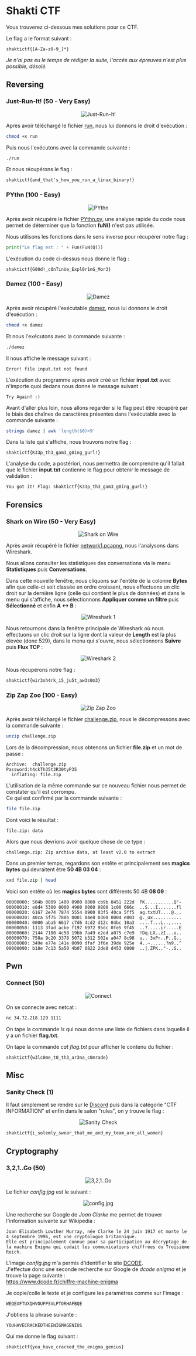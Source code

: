 # Shakti CTF

Vous trouverez ci-dessous mes solutions pour ce CTF.  
  
Le flag a le format suivant :
```
shaktictf{[A-Za-z0-9_]*}
```

*Je n'ai pas eu le temps de rédiger la suite, l'accès aux épreuves n'est plus possible, désolé.*

## Reversing

### Just-Run-It! (50 - Very Easy)

<p align="center">
  <img src="https://github.com/Zyrfex/CTF/blob/main/2020/Shakti_CTF/Reversing/Just-Run-It!/Just-Run-It!.png" alt="Just-Run-It!" align="center">
</p>

Après avoir téléchargé le fichier [run](https://github.com/Zyrfex/CTF/raw/main/2020/Shakti_CTF/Reversing/Just-Run-It!/run), nous lui donnons le droit d'exécution :
```bash
chmod +x run
```

Puis nous l'exécutons avec la commande suivante :
```bash
./run
```

Et nous récupérons le flag :
```
shaktictf{and_that's_how_you_run_a_linux_binary!}
```

### PYthn (100 - Easy)

<p align="center">
  <img src="https://github.com/Zyrfex/CTF/raw/main/2020/Shakti_CTF/Reversing/PYthn/PYthn.png" alt="PYthn" align="center">
</p>

Après avoir récupére le fichier [PYthn.py](https://github.com/Zyrfex/CTF/raw/main/2020/Shakti_CTF/Reversing/PYthn/PYthn.py), une analyse rapide du code nous permet de déterminer que la fonction **fuN()** n'est pas utilisée.

Nous utilisons les fonctions dans le sens inverse pour récupérer notre flag :
```python
print("Le flag est : " + Fun(FuN(Q)))
```

L'exécution du code ci-dessus nous donne le flag :
```
shaktictf{G00d!_c0nTinUe_Expl0r1nG_Mor3}
```

### Damez (100 - Easy)

<p align="center">
  <img src="https://github.com/Zyrfex/CTF/raw/main/2020/Shakti_CTF/Reversing/Damez/Damez.png" alt="Damez" align="center">
</p>

Après avoir récupéré l'exécutable [damez](https://github.com/Zyrfex/CTF/raw/main/2020/Shakti_CTF/Reversing/Damez/damez), nous lui donnons le droit d'exécution :
```bash
chmod +x damez
```

Et nous l'exécutons avec la commande suivante :
```bash
./damez
```

Il nous affiche le message suivant :
```
Error! file input.txt not found
```

L'exécution du programme après avoir créé un fichier **input.txt** avec n'importe quoi dedans nous donne le message suivant :
```
Try Again! :)
```

Avant d'aller plus loin, nous allons regarder si le flag peut être récupéré par le biais des chaînes de caractères présentes dans l'exécutable avec la commande suivante :
```bash
strings damez | awk 'length($0)>9'
```

Dans la liste qui s'affiche, nous trouvons notre flag :
```
shaktictf{K33p_th3_gam3_g0ing_gurl!}
```

L'analyse du code, a postériori, nous permettra de comprendre qu'il fallait que le fichier **input.txt** contienne le flag pour obtenir le message de validation :
```
You got it! Flag: shaktictf{K33p_th3_gam3_g0ing_gurl!}
```

## Forensics

### Shark on Wire (50 - Very Easy)

<p align="center">
  <img src="https://github.com/Zyrfex/CTF/raw/main/2020/Shakti_CTF/Forensics/Shark%20on%20Wire/Shark%20on%20Wire.png" alt="Shark on Wire" align="center">
</p>

Après avoir récupéré le fichier [network1.pcapng](https://github.com/Zyrfex/CTF/raw/main/2020/Shakti_CTF/Forensics/Shark%20on%20Wire/network1.pcapng), nous l'analysons dans Wireshark.

Nous allons consulter les statistiques des conversations via le menu **Statistiques** puis **Conversations**.

Dans cette nouvelle fenêtre, nous cliquons sur l'entête de la colonne **Bytes** afin que celle-ci soit classée en ordre croissant, nous effectuons un clic droit sur la dernière ligne (celle qui contient le plus de données) et dans le menu qui s'affiche, nous sélectionnons **Appliquer comme un filtre** puis **Sélectionné** et enfin **A <-> B** :

<p align="center">
  <img src="https://github.com/Zyrfex/CTF/raw/main/2020/Shakti_CTF/Forensics/Shark%20on%20Wire/wireshark1.png" alt="Wireshark 1" align="center">
</p>

Nous retournons dans la fenêtre principale de Wireshark où nous effectuons un clic droit sur la ligne dont la valeur de **Length** est la plus élevée (donc 529), dans le menu qui s'ouvre, nous sélectionnons **Suivre** puis **Flux TCP** :

<p align="center">
  <img src="https://github.com/Zyrfex/CTF/raw/main/2020/Shakti_CTF/Forensics/Shark%20on%20Wire/wireshark2.png" alt="Wireshark 2" align="center">
</p>

Nous récupérons notre flag :
```
shaktictf{wir3sh4rk_i5_ju5t_aw3s0m3}
```

### Zip Zap Zoo (100 - Easy)

<p align="center">
  <img src="https://github.com/Zyrfex/CTF/raw/main/2020/Shakti_CTF/Forensics/Zip%20Zap%20Zoo/Zip%20Zap%20Zoo.png" alt="Zip Zap Zoo" align="center">
</p>

Après avoir téléchargé le fichier [challenge.zip](https://github.com/Zyrfex/CTF/raw/main/2020/Shakti_CTF/Forensics/Zip%20Zap%20Zoo/challenge.zip), nous le décompressons avec la commande suivante :
```bash
unzip challenge.zip
```

Lors de la décompression, nous obtenons un fichier **file.zip** et un mot de passe :
```
Archive:  challenge.zip
Password:h4ckTh35t3R30tyP35
  inflating: file.zip
```

L'utilisation de la même commande sur ce nouveau fichier nous permet de constater qu'il est corrompu.  
Ce qui est confirmé par la commande suivante :
```bash
file file.zip
```

Dont voici le résultat :
```
file.zip: data
```

Alors que nous devrions avoir quelque chose de ce type :
```
challenge.zip: Zip archive data, at least v2.0 to extract
```

Dans un premier temps, regardons son entête et principalement ses **magics bytes** qui devraitent être **50 4B 03 04** :
```bash
xxd file.zip | head
```

Voici son entête où les **magics bytes** sont différents 50 4B **08 09** :
```
00000000: 504b 0809 1400 0900 0800 cb9b 8451 222d  PK...........Q"-
00000010: e8d4 5300 0000 4900 0000 0800 1c00 666c  ..S...I.......fl
00000020: 6167 2e74 7874 5554 0900 03f5 40ca 5ff5  ag.txtUT....@._.
00000030: 40ca 5f75 780b 0001 04e8 0300 0004 e803  @._ux...........
00000040: 0000 aba5 6617 c7d6 4cd2 d12c 04bc 10a3  ....f...L..,....
00000050: 1113 3fad acbe f197 6972 95dc 0fe5 9f45  ..?.....ir.....E
00000060: 2144 7180 4c58 19bb 7a49 e2ed a075 c7e9  !Dq.LX..zI...u..
00000070: 758a 9c20 3378 5072 b312 502e a047 8c98  u.. 3xPr..P..G..
00000080: 349e e77e 141e 0090 dfaf 3f6e 39de 925e  4..~......?n9..^
00000090: b18e 7c13 5a50 4b07 0822 2de8 d453 0000  ..|.ZPK.."-..S..
```

## Pwn

### Connect (50)

<p align="center">
  <img src="https://github.com/Zyrfex/CTF/blob/main/2020/Shakti_CTF/images/connect.png" alt="Connect" align="center">
</p>

On se connecte avec netcat :
```bash
nc 34.72.218.129 1111
```

On tape la commande *ls* qui nous donne une liste de fichiers dans laquelle il y a un fichier **flag.txt**.

On tape la commande *cat flag.txt* pour afficher le contenu du fichier :
```
shaktictf{w3lc0me_t0_th3_ar3na_c0mrade}
```

## Misc

### Sanity Check (1)
Il faut simplement se rendre sur le [Discord](https://discord.gg/gEJUZwe9ju) puis dans la catégorie "CTF INFORMATION" et enfin dans le salon "rules", on y trouve le flag :

<p align="center">
  <img src="https://github.com/Zyrfex/CTF/blob/main/2020/Shakti_CTF/images/sanity_check.png" alt="Sanity Check" align="center">
</p>

```
shaktictf{i_solemly_swear_that_me_and_my_team_are_all_women}
```

## Cryptography

### 3,2,1..Go (50)

<p align="center">
  <img src="https://github.com/Zyrfex/CTF/blob/main/2020/Shakti_CTF/images/3_2_1_Go.png" alt="3,2,1..Go" align="center">
</p>

Le fichier *config.jpg* est le suivant :

<p align="center">
  <img src="https://github.com/Zyrfex/CTF/blob/main/2020/Shakti_CTF/images/config.jpg" alt="config.jpg" align="center">
</p>

Une recherche sur Google de *Joan Clarke* me permet de trouver l'information suivante sur Wikipedia :
```
Joan Elisabeth Lowther Murray, née Clarke le 24 juin 1917 et morte le 4 septembre 1996, est une cryptologue britannique.  
Elle est principalement connue pour sa participation au décryptage de la machine Enigma qui codait les communications chiffrées du Troisième Reich.
```

L'image *config.jpg* m'a permis d'identifier le site [DCODE](https://www.dcode.fr).  
J'effectue donc une seconde recherche sur Google de *dcode enigma* et je trouve la page suivante :  
https://www.dcode.fr/chiffre-machine-enigma

Je copie/colle le texte et je configure les paramètres comme sur l'image :
```
WEQEXFTUXQHVOUFPSVLPTORHAFBQE
```

J'obtiens la phrase suivante :
```
YOUHAVECRACKEDTHEENIGMAGENIUS
```

Qui me donne le flag suivant :
```
shaktictf{you_have_cracked_the_enigma_genius}
```
